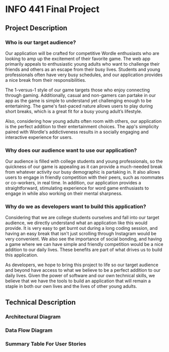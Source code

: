 # INFO 441 Final Project

## Project Description
### Who is our target audience?
Our application will be crafted for competitive Wordle enthusiasts who are looking to amp up the excitement of their favorite game. The web app primarily appeals to enthusiastic young adults who want to challenge their friends and others as an escape from their busy lives. Students and young professionals often have very busy schedules, and our application provides a nice break from their responsibilities. 

The 1-versus-1 style of our game targets those who enjoy connecting through gaming. Additionally, casual and non-gamers can partake in our app as the game is simple to understand yet challenging enough to be entertaining. The game's fast-paced nature allows users to play during short breaks, which is a great fit for a busy young adult’s lifestyle. 

Also, considering how young adults often room with others, our application is the perfect addition to their entertainment choices. The app's simplicity paired with Wordle's addictiveness results in a socially engaging and interactive experience for users.
### Why does our audience want to use our application?
Our audience is filled with college students and young professionals, so the quickness of our game is appealing as it can provide a much-needed break from whatever activity our busy demographic is partaking in. It also allows users to engage in friendly competition with their peers, such as roommates or co-workers, in real time. In addition, our application provides a straightforward, stimulating experience for word game enthusiasts to engage in while also working on their mental sharpness.
### Why do we as developers want to build this application?
Considering that we are college students ourselves and fall into our target audience, we directly understand what an application like this would provide. It is very easy to get burnt out during a long coding session, and having an easy break that isn't just scrolling through Instagram would be very convenient. We also see the importance of social bonding, and having a game where we can have simple and friendly competition would be a nice addition to our daily lives. These benefits are part of what drives us to build this application. 

As developers, we hope to bring this project to life so our target audience and beyond have access to what we believe to be a perfect addition to our daily lives. Given the power of software and our own technical skills, we believe that we have the tools to build an application that will remain a staple in both our own lives and the lives of other young adults. 

## Technical Description
### Architectural Diagram
### Data Flow Diagram
### Summary Table For User Stories
